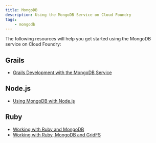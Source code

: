 ```yaml
---
title: MongoDB
description: Using the MongoDB Service on Cloud Foundry
tags:
    - mongodb
---
```


The following resources will help you get started using the MongoDB service on Cloud Foundry:

## Grails

+ [Grails Development with the MongoDB Service](/docs/services/mongodb/grails-mongodb.html)

## Node.js

+ [Using MongoDB with Node.js](/docs/services/mongodb/nodejs-mongodb.html)

## Ruby

+ [Working with Ruby and MongoDB](/docs/services/mongodb/ruby-mongodb.html)
+ [Working with Ruby, MongoDB and GridFS](/docs/services/mongodb/ruby-mongodb-gridfs.html)
